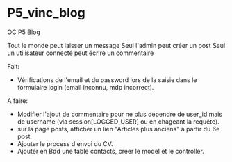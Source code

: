 # P5_vinc_blog
OC P5 Blog

Tout le monde peut laisser un message
Seul l'admin peut créer un post
Seul un utilisateur connecté peut écrire un commentaire

Fait:
+ Vérifications de l'email et du password lors de la saisie dans le formulaire login (email inconnu, mdp incorrect).
    
 A faire:
+ Modifier l'ajout de commentaire pour ne plus dépendre de user_id mais de username (via session[LOGGED_USER] ou en chageant la requête).
+ sur la page posts, afficher un lien "Articles plus anciens" à partir du 6e post.
+ Ajouter le process d'envoi du CV.
+ Ajouter en Bdd une table contacts, créer le model et le controller.

